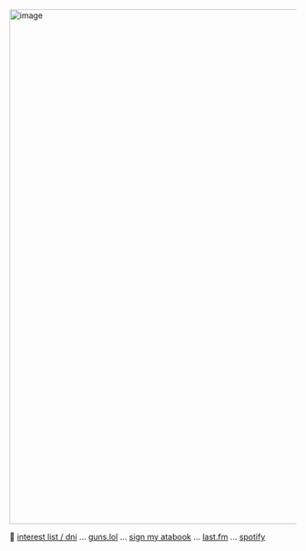 
<img width="736" height="904" alt="image" src="https://github.com/user-attachments/assets/dc1f345f-642e-4598-9ee5-c7a1dea81758" />



🦴 [interest list / dni](boyrottedsintdni.straw.page) ... [guns.lol](https://guns.lol/boyrot) ... [sign my atabook](https://prophetoffalsehope.atabook.org/) ... [last.fm](https://www.last.fm/user/corpsehem) ... [spotify](https://open.spotify.com/user/31iydpcy5qoohkge2fdzy2oukuvy?si=f43be6e7120f49bc&nd=1&dlsi=f0a492e36d604d00) 

